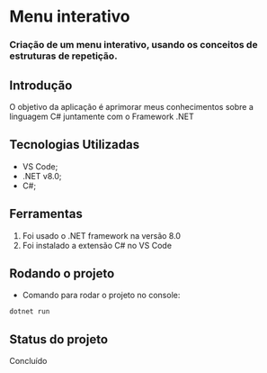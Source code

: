 # Menu interativo

### Criação de um menu interativo, usando os conceitos de estruturas de repetição.

## Introdução
O objetivo da aplicação é aprimorar meus conhecimentos sobre a linguagem C# juntamente com o Framework .NET

## Tecnologias Utilizadas
- VS Code;
- .NET v8.0;
- C#;

## Ferramentas
  1. Foi usado o .NET framework na versão 8.0
  2. Foi instalado a extensão C# no VS Code
 
## Rodando o projeto
- Comando para rodar o projeto no console:
```
dotnet run
```

## Status do projeto
Concluído
